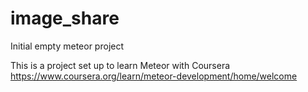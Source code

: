 # image_share
Initial empty meteor project

This is a project set up to learn Meteor with Coursera
https://www.coursera.org/learn/meteor-development/home/welcome

